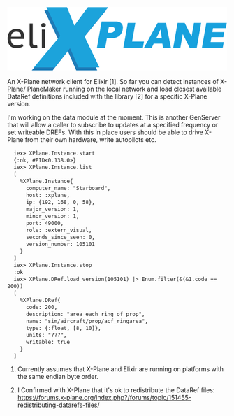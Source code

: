 ![eliXPLANE logo](elixplane.png)

An X-Plane network client for Elixir [1]. So far you can detect instances of X-Plane/
PlaneMaker running on the local network and load closest available DataRef definitions 
included with the library [2] for a specific X-Plane version.

I'm working on the data module at the moment. This is another GenServer that will
allow a caller to subscribe to updates at a specified frequency or set writeable DREFs.
With this in place users should be able to drive X-Plane from their own hardware, write
autopilots etc.

```$elixir
  iex> XPlane.Instance.start
  {:ok, #PID<0.138.0>}
  iex> XPlane.Instance.list
  [
    %XPlane.Instance{
      computer_name: "Starboard",
      host: :xplane,
      ip: {192, 168, 0, 58},
      major_version: 1,
      minor_version: 1,
      port: 49000,
      role: :extern_visual,
      seconds_since_seen: 0,
      version_number: 105101
    }
  ]
  iex> XPlane.Instance.stop
  :ok
  iex> XPlane.DRef.load_version(105101) |> Enum.filter(&(&1.code == 200)) 
  [
    %XPlane.DRef{
      code: 200,
      description: "area each ring of prop",
      name: "sim/aircraft/prop/acf_ringarea",
      type: {:float, [8, 10]},
      units: "???",
      writable: true
    }
  ]
```
1. Currently assumes that X-Plane and Elixir are running on platforms with the same
endian byte order.

2. I Confirmed with X-Plane that it's ok to redistribute the DataRef files:
https://forums.x-plane.org/index.php?/forums/topic/151455-redistributing-datarefs-files/